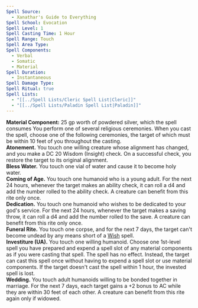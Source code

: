 ```yaml
---
Spell Source:
  - Xanathar's Guide to Everything
Spell School: Evocation
Spell Level: 1
Spell Casting Time: 1 Hour
Spell Range: Touch
Spell Area Type: 
Spell Components:
  - Verbal
  - Somatic
  - Material
Spell Duration:
  - Instantaneous
Spell Damage Type: 
Spell Ritual: true
Spell Lists:
  - "[[../Spell Lists/Cleric Spell List|Cleric]]"
  - "[[../Spell Lists/Paladin Spell List|Paladin]]"
---
```


**Material Component:** 25 gp worth of powdered silver, which the spell consumes
You perform one of several religious ceremonies. When you cast the spell, choose one of the following ceremonies, the target of which must be within 10 feet of you throughout the casting.  
**Atonement.** You touch one willing creature whose alignment has changed, and you make a DC 20 Wisdom (Insight) check. On a successful check, you restore the target to its original alignment.  
**Bless Water.** You touch one vial of water and cause it to become holy water.  
**Coming of Age.** You touch one humanoid who is a young adult. For the next 24 hours, whenever the target makes an ability check, it can roll a d4 and add the number rolled to the ability check. A creature can benefit from this rite only once.  
**Dedication.** You touch one humanoid who wishes to be dedicated to your god's service. For the next 24 hours, whenever the target makes a saving throw, it can roll a d4 and add the number rolled to the save. A creature can benefit from this rite only once.  
**Funeral Rite.** You touch one corpse, and for the next 7 days, the target can't become undead by any means short of a [Wish](Wish) spell.  
**Investiture (UA).** You touch one willing humanoid. Choose one 1st-level spell you have prepared and expend a spell slot of any material components as if you were casting that spell. The spell has no effect. Instead, the target can cast this spell once without having to expend a spell slot or use material components. If the target doesn't cast the spell within 1 hour, the invested spell is lost.  
**Wedding.** You touch adult humanoids willing to be bonded together in marriage. For the next 7 days, each target gains a +2 bonus to AC while they are within 30 feet of each other. A creature can benefit from this rite again only if widowed.
